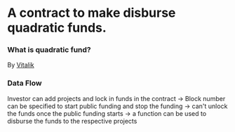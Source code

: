 # A contract to make disburse quadratic funds.

### What is quadratic fund?

By [Vitalik](https://vitalik.ca/general/2019/12/07/quadratic.html)

### Data Flow

Investor can add projects and lock in funds in the contract -> Block number can be specified to start public funding and stop the funding -> can't unlock the funds once the public funding starts -> a function can be used to disburse the funds to the respective projects
